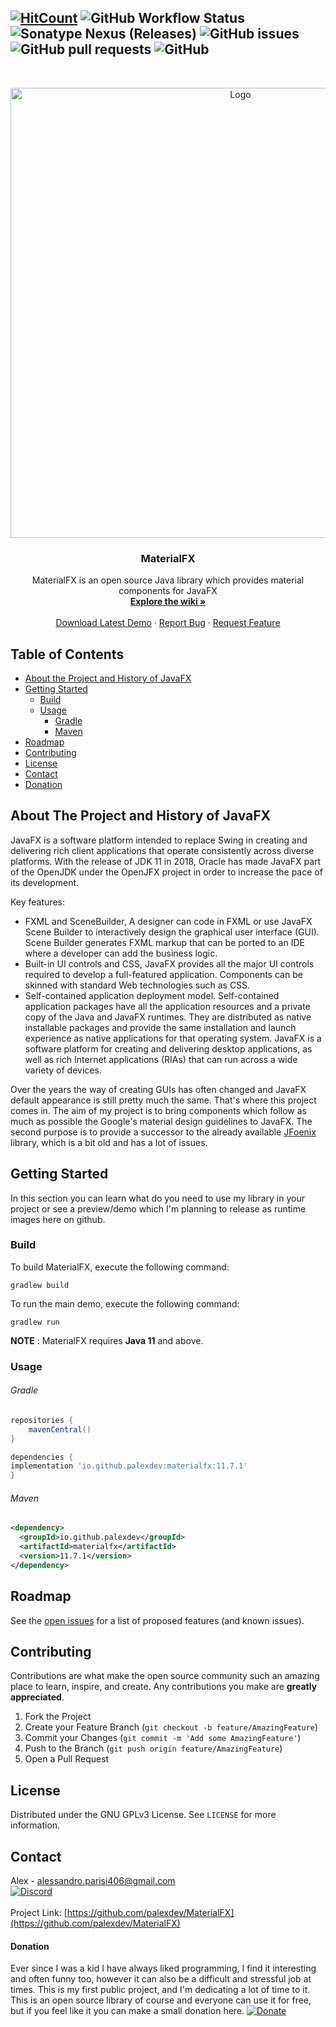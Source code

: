 [![HitCount](http://hits.dwyl.com/PAlex404/MaterialFX.svg)](http://hits.dwyl.com/PAlex404/MaterialFX)
![GitHub Workflow Status](https://img.shields.io/github/workflow/status/palexdev/materialfx/Java%20CI%20with%20Gradle?label=github%20build&style=flat-square)
![Sonatype Nexus (Releases)](https://img.shields.io/nexus/r/io.github.palexdev/materialfx?server=https%3A%2F%2Foss.sonatype.org&style=flat-square)
![GitHub issues](https://img.shields.io/github/issues-raw/palexdev/materialfx?style=flat-square)
![GitHub pull requests](https://img.shields.io/github/issues-pr/palexdev/materialfx?style=flat-square)
![GitHub](https://img.shields.io/github/license/palexdev/materialfx?style=flat-square)
---

<!-- PROJECT LOGO -->
<br />
<p align="center">
  <a href="https://github.com/palexdev/MaterialFX">
    <img src=https://imgur.com/qBOvrWD.png" alt="Logo" width="720">
  </a>
</p>


<h3 align="center">MaterialFX</h3>

<p align="center">
    MaterialFX is an open source Java library which provides material components for JavaFX
    <br />
    <a href="https://github.com/palexdev/MaterialFX/wiki"><strong>Explore the wiki »</strong></a>
    <br />
    <br />
    <a href="https://github.com/palexdev/MaterialFX/releases">Download Latest Demo</a>
    ·
    <a href="https://github.com/palexdev/MaterialFX/issues">Report Bug</a>
    ·
    <a href="https://github.com/palexdev/MaterialFX/issues">Request Feature</a>
</p>

<!-- TABLE OF CONTENTS -->
## Table of Contents

* [About the Project and History of JavaFX](#about-the-project-and-history-of-javafx)
* [Getting Started](#getting-started)
  * [Build](#build)
  * [Usage](#usage)
    * [Gradle](#gradle)
    * [Maven](#maven)
* [Roadmap](#roadmap)
* [Contributing](#contributing)
* [License](#license)
* [Contact](#contact)
* [Donation](#donation)

<!-- ABOUT THE PROJECT -->
## About The Project and History of JavaFX
JavaFX is a software platform intended to replace Swing in creating and delivering rich client applications
that operate consistently across diverse platforms.
With the release of JDK 11 in 2018, Oracle has made JavaFX part of the OpenJDK under the OpenJFX project in order to increase the pace of its development.

Key features:
   - FXML and SceneBuilder, A designer can code in FXML or use JavaFX Scene Builder to interactively design the graphical user interface (GUI). Scene Builder generates FXML markup that can be ported to an IDE where a developer can add the business logic.
   - Built-in UI controls and CSS, JavaFX provides all the major UI controls required to develop a full-featured application. Components can be skinned with standard Web technologies such as CSS.
   - Self-contained application deployment model. Self-contained application packages have all the application resources and a private copy of the Java and JavaFX runtimes.
     They are distributed as native installable packages and provide the same installation and launch experience as native applications for that operating system.
   JavaFX is a software platform for creating and delivering desktop applications, as well as rich Internet applications (RIAs) that can run across a wide variety of devices.

Over the years the way of creating GUIs has often changed and JavaFX default appearance is still pretty much the same.
That's where this project comes in. The aim of my project is to bring components which follow as much as possible the Google's material design guidelines to JavaFX.
The second purpose is to provide a successor to the already available [JFoenix](https://github.com/jfoenixadmin/JFoenix) library, which is a bit old and has a lot of issues.

<!-- GETTING STARTED -->
## Getting Started
In this section you can learn what do you need to use my library in your project
or see a preview/demo which I'm planning to release as runtime images here on github.

### Build
To build MaterialFX, execute the following command:

    gradlew build

To run the main demo, execute the following command:

    gradlew run

**NOTE** : MaterialFX requires **Java 11** and above.

### Usage
###### Gradle
```groovy
repositories {
    mavenCentral()
}

dependencies {
implementation 'io.github.palexdev:materialfx:11.7.1'
}
```
###### Maven
```xml
<dependency>
  <groupId>io.github.palexdev</groupId>
  <artifactId>materialfx</artifactId>
  <version>11.7.1</version>
</dependency>
```

<!-- ROADMAP -->
## Roadmap
See the [open issues](https://github.com/palexdev/MaterialFX/issues) for a list of proposed features (and known issues).

<!-- CONTRIBUTING -->
## Contributing
Contributions are what make the open source community such an amazing place to learn, inspire, and create.
Any contributions you make are **greatly appreciated**.

1. Fork the Project
2. Create your Feature Branch (`git checkout -b feature/AmazingFeature`)
3. Commit your Changes (`git commit -m 'Add some AmazingFeature'`)
4. Push to the Branch (`git push origin feature/AmazingFeature`)
5. Open a Pull Request

<!-- LICENSE -->
## License
Distributed under the GNU GPLv3 License. See `LICENSE` for more information.

<!-- CONTACT -->
## Contact
Alex - alessandro.parisi406@gmail.com  
[![Discord](https://img.shields.io/discord/771702793378988054?label=Discord&style=flat-square)](https://discord.com/invite/zFa93NE)
<br /><br />
Project Link: [https://github.com/palexdev/MaterialFX](https://github.com/palexdev/MaterialFX)

<!-- DONATION -->
#### Donation
Ever since I was a kid I have always liked programming, I find it interesting and often funny too,
however it can also be a difficult and stressful job at times.
This is my first public project, and I'm dedicating a lot of time to it.
This is an open source library of course and everyone can use it for free, but if you feel like it you can
make a small donation here. [![Donate](https://img.shields.io/badge/$-support-green.svg?style=flat-square)](https://bit.ly/31XB8zD)